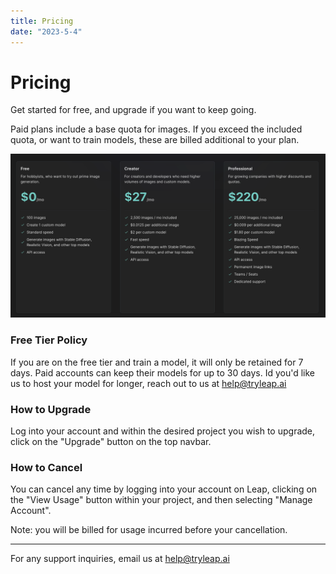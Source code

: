 ```yaml
---
title: Pricing
date: "2023-5-4"
---
```


# Pricing

Get started for free, and upgrade if you want to keep going.

Paid plans include a base quota for images. If you exceed the included quota, or want to train models, these are billed additional to your plan.

![](./images/tiers.png)

### Free Tier Policy

If you are on the free tier and train a model, it will only be retained for 7 days. Paid accounts can keep their models for up to 30 days. Id you'd like us to host your model for longer, reach out to us at help@tryleap.ai

### How to Upgrade

Log into your account and within the desired project you wish to upgrade, click on the "Upgrade" button on the top navbar.

### How to Cancel

You can cancel any time by logging into your account on Leap, clicking on the "View Usage" button within your project, and then selecting "Manage Account".

Note: you will be billed for usage incurred before your cancellation.

---

For any support inquiries, email us at help@tryleap.ai
